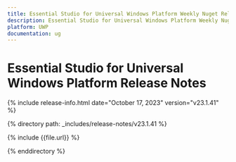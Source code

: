 ```yaml
---
title: Essential Studio for Universal Windows Platform Weekly Nuget Release Release Notes  
description: Essential Studio for Universal Windows Platform Weekly Nuget Release Release Notes  
platform: UWP
documentation: ug
---
```


# Essential Studio for Universal Windows Platform  Release Notes  

{% include release-info.html date="October 17, 2023"  version="v23.1.41" %} 

{% directory path: _includes/release-notes/v23.1.41 %}

{% include {{file.url}} %}

{% enddirectory %}
